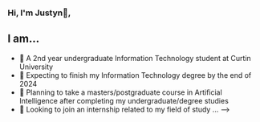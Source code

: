 ### Hi, I'm Justyn👋,
## I am...

- 🔭 A 2nd year undergraduate Information Technology student at Curtin University
- 🌱 Expecting to finish my Information Technology degree by the end of 2024
- 👯 Planning to take a masters/postgraduate course in Artificial Intelligence after completing my undergraduate/degree studies
- 🤔 Looking to join an internship related to my field of study
...
-->
